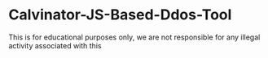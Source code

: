 # Calvinator-JS-Based-Ddos-Tool
This is for educational purposes only, we are not responsible for any illegal activity associated with this
